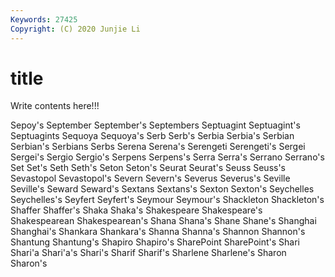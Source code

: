 ```yaml
---
Keywords: 27425
Copyright: (C) 2020 Junjie Li
---
```


# title

Write contents here!!!

Sepoy's 
September 
September's 
Septembers 
Septuagint
Septuagint's 
Septuagints 
Sequoya 
Sequoya's 
Serb 
Serb's 
Serbia 
Serbia's 
Serbian 
Serbian's
Serbians 
Serbs 
Serena 
Serena's 
Serengeti 
Serengeti's 
Sergei 
Sergei's 
Sergio 
Sergio's
Serpens 
Serpens's 
Serra 
Serra's 
Serrano 
Serrano's 
Set 
Set's 
Seth 
Seth's
Seton 
Seton's 
Seurat 
Seurat's 
Seuss 
Seuss's 
Sevastopol 
Sevastopol's 
Severn 
Severn's
Severus 
Severus's 
Seville 
Seville's 
Seward 
Seward's 
Sextans 
Sextans's 
Sexton 
Sexton's
Seychelles 
Seychelles's 
Seyfert 
Seyfert's 
Seymour 
Seymour's 
Shackleton 
Shackleton's 
Shaffer 
Shaffer's
Shaka 
Shaka's 
Shakespeare 
Shakespeare's 
Shakespearean 
Shakespearean's 
Shana 
Shana's 
Shane 
Shane's
Shanghai 
Shanghai's 
Shankara 
Shankara's 
Shanna 
Shanna's 
Shannon 
Shannon's 
Shantung 
Shantung's
Shapiro 
Shapiro's 
SharePoint 
SharePoint's 
Shari 
Shari'a 
Shari'a's 
Shari's 
Sharif 
Sharif's
Sharlene 
Sharlene's 
Sharon 
Sharon's 
